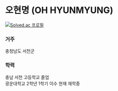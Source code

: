 # 오현명 (OH HYUNMYUNG)

[![Solved.ac
프로필](http://mazassumnida.wtf/api/v2/generate_badge?boj=linalan)](https://solved.ac/linalan)

### 거주

충청남도 서천군  
### 학력

충남 서천 고등학교 졸업  
광운대학교 2학년 1학기 이수 현재 재학중
